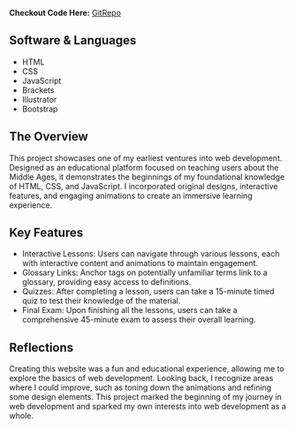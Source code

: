 **Checkout Code Here:** [GitRepo](https://github.com/OcularCreo/quickthinking.git)

## Software & Languages
- HTML
- CSS
- JavaScript
- Brackets
- Illustrator
- Bootstrap

## The Overview
This project showcases one of my earliest ventures into web development. Designed as an educational platform focused on teaching users about the Middle Ages, it demonstrates the beginnings of my foundational knowledge of HTML, CSS, and JavaScript. I incorporated original designs, interactive features, and engaging animations to create an immersive learning experience.

## Key Features
- Interactive Lessons: Users can navigate through various lessons, each with interactive content and animations to maintain engagement.
- Glossary Links: Anchor tags on potentially unfamiliar terms link to a glossary, providing easy access to definitions.
- Quizzes: After completing a lesson, users can take a 15-minute timed quiz to test their knowledge of the material.
- Final Exam: Upon finishing all the lessons, users can take a comprehensive 45-minute exam to assess their overall learning.

## Reflections
Creating this website was a fun and educational experience, allowing me to explore the basics of web development. Looking back, I recognize areas where I could improve, such as toning down the animations and refining some design elements. This project marked the beginning of my journey in web development and sparked my own interests into web development as a whole.